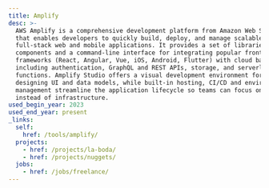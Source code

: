 ```yaml
---
title: Amplify
desc: >-
  AWS Amplify is a comprehensive development platform from Amazon Web Services
  that enables developers to quickly build, deploy, and manage scalable
  full-stack web and mobile applications. It provides a set of libraries, UI
  components and a command-line interface for integrating popular front-end
  frameworks (React, Angular, Vue, iOS, Android, Flutter) with cloud backends,
  including authentication, GraphQL and REST APIs, storage, and serverless
  functions. Amplify Studio offers a visual development environment for
  designing UI and data models, while built-in hosting, CI/CD and environment
  management streamline the application lifecycle so teams can focus on features
  instead of infrastructure.
used_begin_year: 2023
used_end_year: present
_links:
  self:
    href: /tools/amplify/
  projects:
    - href: /projects/la-boda/
    - href: /projects/nuggets/
  jobs:
    - href: /jobs/freelance/
---
```

